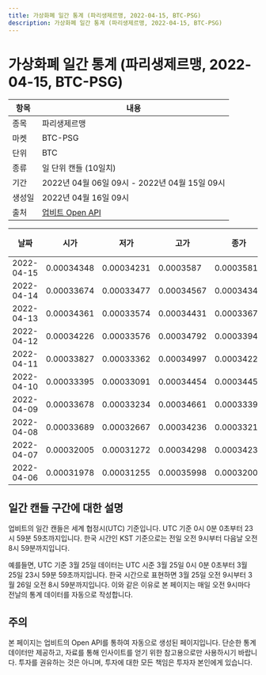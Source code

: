 ```yaml
---
title: 가상화폐 일간 통계 (파리생제르맹, 2022-04-15, BTC-PSG)
description: 가상화폐 일간 통계 (파리생제르맹, 2022-04-15, BTC-PSG)
---
```



가상화폐 일간 통계 (파리생제르맹, 2022-04-15, BTC-PSG)
===

|항목|내용|
|--|--|
|종목|파리생제르맹|
|마켓|BTC-PSG|
|단위|BTC|
|종류|일 단위 캔들 (10일치)|
|기간|2022년 04월 06일 09시 - 2022년 04월 15일 09시|
|생성일|2022년 04월 16일 09시|
|출처|[업비트 Open API](https://docs.upbit.com)|


|날짜|시가|저가|고가|종가|비고|
|--|--|--|--|--|--|
|2022-04-15|0.00034348|0.00034231|0.0003587|0.00035811|    |
|2022-04-14|0.00033674|0.00033477|0.00034567|0.00034348|    |
|2022-04-13|0.00034361|0.00033574|0.00034431|0.00033674|    |
|2022-04-12|0.00034226|0.00033576|0.00034792|0.00033949|    |
|2022-04-11|0.00033827|0.00033362|0.00034997|0.00034226|    |
|2022-04-10|0.00033395|0.00033091|0.00034454|0.00034454|    |
|2022-04-09|0.00033678|0.00033234|0.00034661|0.00033395|    |
|2022-04-08|0.00033689|0.00032667|0.00034236|0.00033219|    |
|2022-04-07|0.00032005|0.00031272|0.00034298|0.00034238|    |
|2022-04-06|0.00031978|0.00031255|0.00035998|0.00032005|    |


일간 캔들 구간에 대한 설명
---


업비트의 일간 캔들은 세계 협정시(UTC) 기준입니다. 
UTC 기준 0시 0분 0초부터 23시 59분 59초까지입니다. 
한국 시간인 KST 기준으로는 전일 오전 9시부터 다음날 오전 8시 59분까지입니다. 


예를들면, UTC 기준 3월 25일 데이터는 UTC 시준 3월 25일 0시 0분 0초부터 3월 25일 23시 59분 59초까지입니다. 
한국 시간으로 표현하면 3월 25일 오전 9시부터 3월 26일 오전 8시 59분까지입니다. 
이와 같은 이유로 본 페이지는 매일 오전 9시마다 전날의 통계 데이터를 자동으로 작성합니다. 


주의
---


본 페이지는 업비트의 Open API를 통하여 자동으로 생성된 페이지입니다. 
단순한 통계 데이터만 제공하고, 자료를 통해 인사이트를 얻기 위한 참고용으로만 사용하시기 바랍니다. 
투자를 권유하는 것은 아니며, 투자에 대한 모든 책임은 투자자 본인에게 있습니다. 
